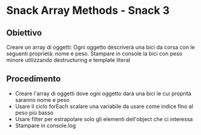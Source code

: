 # Snack Array Methods - Snack 3

## Obiettivo

Creare un array di oggetti:
Ogni oggetto descriverà una bici da corsa con le seguenti proprietà: nome e peso.
Stampare in console la bici con peso minore utilizzando destructuring e template literal

## Procedimento

- Creare l'array di oggetti dove ogni oggetto darà una bici le cui proprità saranno nome e peso
- Usare il ciclo forEach scalare una variabile da usare come indice fino al peso più basso
- Usare filter per estrapolare solo gli elementi dell'object che ci interessa
- Stampare in console.log
